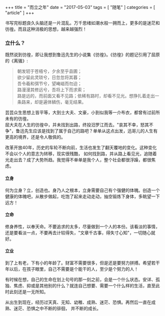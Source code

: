 +++
title = "而立之年"
date = "2017-05-03"
tags = [ "随笔" ]
categories = [ "article" ]
+++

书写完标题良久头脑还是一片混乱。万千思绪如潮水般一拥而上，更多的是迷茫和彷徨。而且这种消极的思想，越来越强烈！
<!--more-->
### 立什么？

既然说到彷徨，即让我想到鲁迅先生的小说集《彷徨》。《彷徨》的题记引用了屈原的《离骚》:
  
> 朝发轫于苍梧兮，夕余至乎县圃；  
  欲少留此灵琐兮，日忽忽将其暮；  
  吾令羲和弭节兮，望崦嵫而勿迫；  
  路漫漫其修远兮，吾将上下而求索；  
  路是远的，而前面又看不见路；依稀有路时，却看不见光。想挣扎着走出一条路来，却是遍体鳞伤，毫无结果。
 
芸芸众生思想上皆平等，大到士大夫、文豪，小到似我等一介布衣，都曾有过前所未有的彷徨。  
屈大夫在人生的彷徨中，并未找到出路，终投汨罗江而去。"哀其不幸，怒其不争"，鲁迅先生应该是找到了属于自己的路吧？单单从这点出发，迅哥儿的人生有更高的境界，还是令人敬佩的。  
  
改革开放40年，历史的车轮不断向前，生活也发生了翻天覆地的变化。这种变化不会以个人的意志为转移，现实很残酷，
如何找到路，并从路上看见光，追随着光走出去？成了大势所趋。我觉得不单单是我个人，整个社会都很浮躁，都很焦虑。
  
#### 立身
  
何为立身？立，创造也。身乃人之根本，立身需要自己有个强健的体魄。创造一个健康的体魄吧，从散步做起，吃饱了起来走动走动，抽空锻炼下身体，多眺望一下远方！
  
#### 立命
  
修身养性，以奉天命。不要追求的太多，尽量做到一个人的本份。该看淡的事情，还是要看淡一点，不要再去计较得失，"文章千古事，得失寸心知"，一切随心就好。
  
#### 立业
  
到了上有老，下有小的年龄了。财富不需要很多，但是还是要努力拼搏。希望若干年以后，在孩子眼里，自己不需要是个能干的人，至少是个努力的人！
  
有时候在想，自己的生命在划上句号的那一刻之前，会是一个什么状态。安详、孤独、焦虑、抑或是其他别的什么？就连自己想要、需要一个什么样的生活，直至此时此刻还是一无所知。  

从出生到现在，经历过天真、无知、幼稚、成熟、迷茫、恐惧。再然后一直在成熟、迷茫、恐惧之中不断的徘徊，
并不断的成长。
  
